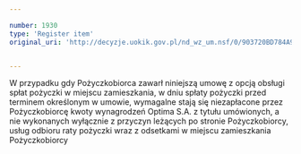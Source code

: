 ```yaml
---

number: 1930
type: 'Register item'
original_uri: 'http://decyzje.uokik.gov.pl/nd_wz_um.nsf/0/903720BD784A9DEAC1257722002B321B?OpenDocument'


---
```


W przypadku gdy Pożyczkobiorca zawarł niniejszą umowę z opcją obsługi spłat pożyczki w miejscu zamieszkania, w dniu spłaty pożyczki przed terminem określonym w umowie, wymagalne stają się niezapłacone przez Pożyczkobiorcę kwoty wynagrodzeń Optima S.A. z tytułu umówionych, a nie wykonanych wyłącznie z przyczyn leżących po stronie Pożyczkobiorcy, usług odbioru raty pożyczki wraz z odsetkami w miejscu zamieszkania Pożyczkobiorcy
